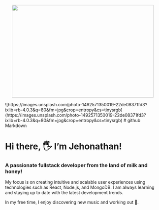 <p align='center'>
  <img width='460' height='300' src='https://images.unsplash.com/photo-1492571350019-22de08371fd3?ixlib=rb-4.0.3&q=80&fm=jpg&crop=entropy&cs=tinysrgb'>
 </p>
![https://images.unsplash.com/photo-1492571350019-22de08371fd3?ixlib=rb-4.0.3&q=80&fm=jpg&crop=entropy&cs=tinysrgb](https://images.unsplash.com/photo-1492571350019-22de08371fd3?ixlib=rb-4.0.3&q=80&fm=jpg&crop=entropy&cs=tinysrgb)
# github Markdown

# Hi there, 🖐️ I’m Jehonathan!

### A passionate fullstack developer from the land of milk and honey!

My focus is on creating intuitive and scalable user experiences using technologies such as React, Node.js, and MongoDB. I am always learning and staying up to date with the latest development trends. 

In my free time, I enjoy discovering new music and working out 👟.
